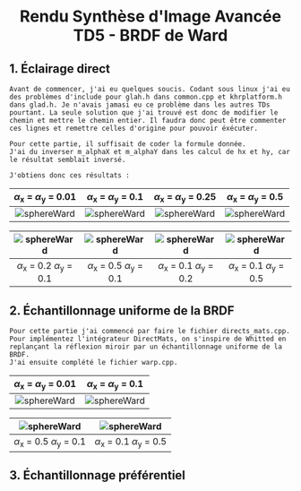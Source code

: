 # <center> Rendu Synthèse d'Image Avancée <br> TD5 - BRDF de Ward

 ## 1. Éclairage direct

    Avant de commencer, j'ai eu quelques soucis. Codant sous linux j'ai eu des problèmes d'include pour glah.h dans common.cpp et khrplatform.h dans glad.h. Je n'avais jamasi eu ce problème dans les autres TDs pourtant. La seule solution que j'ai trouvé est donc de modifier le chemin et mettre le chemin entier. Il faudra donc peut être commenter ces lignes et remettre celles d'origine pour pouvoir éxécuter.
    
    Pour cette partie, il suffisait de coder la formule donnée.
    J'ai du inverser m_alphaX et m_alphaY dans les calcul de hx et hy, car le résultat semblait inversé.

    J'obtiens donc ces résultats : 

$\alpha$<sub>x</sub> = $\alpha$<sub>y</sub> = 0.01  |   $\alpha$<sub>x</sub> = $\alpha$<sub>y</sub> = 0.1  | $\alpha$<sub>x</sub> = $\alpha$<sub>y</sub> = 0.25   |   $\alpha$<sub>x</sub> = $\alpha$<sub>y</sub> = 0.5
:-------------------------:|:-------------------------:|:-------------------------:|:-------------------------:
![sphereWard](Img_results/sphereWard_0.01.png)   |  ![sphereWard](Img_results/sphereWard_0.1.png)    |  ![sphereWard](Img_results/sphereWard_0.25.png)  |  ![sphereWard](Img_results/sphereWard_0.5.png)

![sphereWard](Img_results/sphereWard_5.png)   |  ![sphereWard](Img_results/sphereWard_6.png)    |  ![sphereWard](Img_results/sphereWard_7.png)  |  ![sphereWard](Img_results/sphereWard_8.png)
:-------------------------:|:-------------------------:|:-------------------------:|:-------------------------:
$\alpha$<sub>x</sub> = 0.2  $\alpha$<sub>y</sub> = 0.1  |   $\alpha$<sub>x</sub> = 0.5  $\alpha$<sub>y</sub> = 0.1  | $\alpha$<sub>x</sub> = 0.1  $\alpha$<sub>y</sub> = 0.2    |   $\alpha$<sub>x</sub> = 0.1  $\alpha$<sub>y</sub> = 0.5


## 2. Échantillonnage uniforme de la BRDF

    Pour cette partie j'ai commencé par faire le fichier directs_mats.cpp. Pour implémentez l'intégrateur DirectMats, on s'inspire de Whitted en replançant la réflexion miroir par un échantillonnage uniforme de la BRDF.
    J'ai ensuite complété le fichier warp.cpp.

$\alpha$<sub>x</sub> = $\alpha$<sub>y</sub> = 0.01  |   $\alpha$<sub>x</sub> = $\alpha$<sub>y</sub> = 0.1
:-------------------------:|:-------------------------:
![sphereWard](Img_results/sphereWardEnvMap_1.png)   |  ![sphereWard](Img_results/sphereWardEnvMap_2.png)

![sphereWard](Img_results/sphereWardEnvMap_3.png)   |  ![sphereWard](Img_results/sphereWardEnvMap_4.png)
:-------------------------:|:-------------------------:
$\alpha$<sub>x</sub> = 0.5  $\alpha$<sub>y</sub> = 0.1  |   $\alpha$<sub>x</sub> = 0.1  $\alpha$<sub>y</sub> = 0.5


## 3. Échantillonnage préférentiel

    


